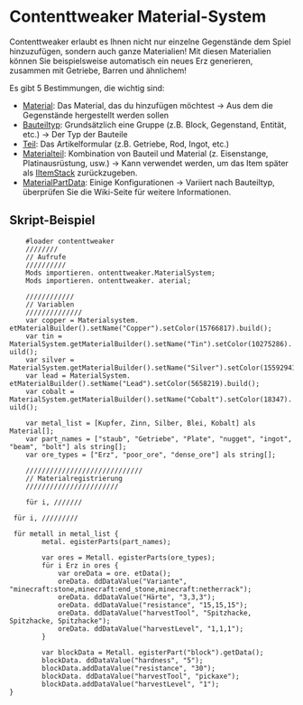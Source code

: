 # Contenttweaker Material-System

Contenttweaker erlaubt es Ihnen nicht nur einzelne Gegenstände dem Spiel hinzuzufügen, sondern auch ganze Materialien! Mit diesen Materialien können Sie beispielsweise automatisch ein neues Erz generieren, zusammen mit Getriebe, Barren und ähnlichem!

Es gibt 5 Bestimmungen, die wichtig sind:

- [Material](/Mods/ContentTweaker/Materials/Materials/Material/): Das Material, das du hinzufügen möchtest → Aus dem die Gegenstände hergestellt werden sollen
- [Bauteiltyp](/Mods/ContentTweaker/Materials/Parts/PartType/): Grundsätzlich eine Gruppe (z.B. Block, Gegenstand, Entität, etc.) → Der Typ der Bauteile
- [Teil](/Mods/ContentTweaker/Materials/Parts/Part/): Das Artikelformular (z.B. Getriebe, Rod, Ingot, etc.)
- [Materialteil](/Mods/ContentTweaker/Materials/Materials/MaterialPart/): Kombination von Bauteil und Material (z. Eisenstange, Platinausrüstung, usw.) → Kann verwendet werden, um das Item später als [IItemStack](/Vanilla/Items/IItemStack/) zurückzugeben.
- [MaterialPartData](/Mods/ContentTweaker/Materials/Materials/MaterialPartData/): Einige Konfigurationen → Variiert nach Bauteiltyp, überprüfen Sie die Wiki-Seite für weitere Informationen.

## Skript-Beispiel

```zenscript
    #loader contenttweaker
    ////////
    // Aufrufe
    //////////
    Mods importieren. ontenttweaker.MaterialSystem;
    Mods importieren. ontenttweaker. aterial;

    ////////////
    // Variablen
    //////////////
    var copper = Materialsystem. etMaterialBuilder().setName("Copper").setColor(15766817).build();
    var tin = MaterialSystem.getMaterialBuilder().setName("Tin").setColor(10275286). uild();
    var silver = MaterialSystem.getMaterialBuilder().setName("Silver").setColor(15592941).build();
    var lead = MaterialSystem. etMaterialBuilder().setName("Lead").setColor(5658219).build();
    var cobalt = MaterialSystem.getMaterialBuilder().setName("Cobalt").setColor(18347). uild();

    var metal_list = [Kupfer, Zinn, Silber, Blei, Kobalt] als Material[];
    var part_names = ["staub", "Getriebe", "Plate", "nugget", "ingot", "beam", "bolt"] als string[];
    var ore_types = ["Erz", "poor_ore", "dense_ore"] als string[];

    /////////////////////////////
    // Materialregistrierung
    ///////////////////////

    für i, /////// 

 für i, ///////// 

 für metall in metal_list {
        metal. egisterParts(part_names);

        var ores = Metall. egisterParts(ore_types);
        für i Erz in ores {
            var oreData = ore. etData();
            oreData. ddDataValue("Variante", "minecraft:stone,minecraft:end_stone,minecraft:netherrack");
            oreData. ddDataValue("Härte", "3,3,3");
            oreData. ddDataValue("resistance", "15,15,15");
            oreData. ddDataValue("harvestTool", "Spitzhacke, Spitzhacke, Spitzhacke");
            oreData. ddDataValue("harvestLevel", "1,1,1");
        }

        var blockData = Metall. egisterPart("block").getData();
        blockData. ddDataValue("hardness", "5");
        blockData.addDataValue("resistance", "30");
        blockData. ddDataValue("harvestTool", "pickaxe");
        blockData.addDataValue("harvestLevel", "1");
}
```